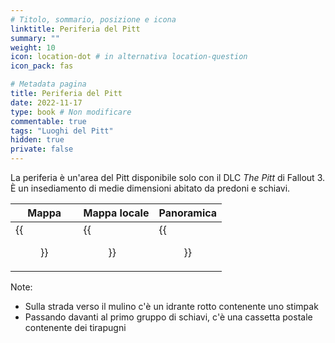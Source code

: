 ```yaml
---
# Titolo, sommario, posizione e icona
linktitle: Periferia del Pitt
summary: ""
weight: 10
icon: location-dot # in alternativa location-question
icon_pack: fas

# Metadata pagina
title: Periferia del Pitt
date: 2022-11-17
type: book # Non modificare
commentable: true
tags: "Luoghi del Pitt"
hidden: true
private: false 
---
```


La periferia è un'area del Pitt disponibile solo con il DLC *The Pitt* di Fallout 3. È un insediamento di medie dimensioni abitato da predoni e schiavi. 

| Mappa | Mappa locale | Panoramica |
| ----- | ------------ | ---------- |
| {{<figure src="fo3/Pitt_Downtown_loc.webp">}}     |   {{<figure src="fo3/The_Pitt_Downtown_loc_map.webp">}}          |   {{<figure src="fo3/Pitt_Downtown.webp">}}        | 


Note: 
- Sulla strada verso il mulino c'è un idrante rotto contenente uno stimpak 
- Passando davanti al primo gruppo di schiavi, c'è una cassetta postale contenente dei tirapugni



